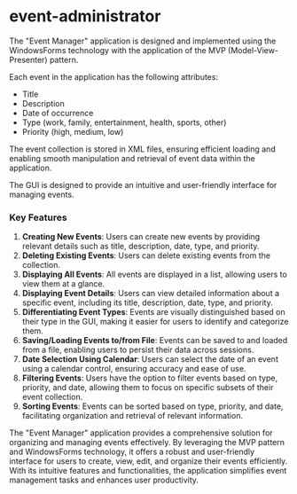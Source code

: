# event-administrator
The "Event Manager" application is designed and implemented using the WindowsForms technology with the application of the MVP (Model-View-Presenter) pattern.

Each event in the application has the following attributes:
- Title
- Description
- Date of occurrence
- Type (work, family, entertainment, health, sports, other)
- Priority (high, medium, low)

The event collection is stored in XML files, ensuring efficient loading and enabling smooth manipulation and retrieval of event data within the application.

The GUI is designed to provide an intuitive and user-friendly interface for managing events.

### Key Features
1. **Creating New Events**: Users can create new events by providing relevant details such as title, description, date, type, and priority.
2. **Deleting Existing Events**: Users can delete existing events from the collection.
3. **Displaying All Events**: All events are displayed in a list, allowing users to view them at a glance.
4. **Displaying Event Details**: Users can view detailed information about a specific event, including its title, description, date, type, and priority.
5. **Differentiating Event Types**: Events are visually distinguished based on their type in the GUI, making it easier for users to identify and categorize them.
6. **Saving/Loading Events to/from File**: Events can be saved to and loaded from a file, enabling users to persist their data across sessions.
7. **Date Selection Using Calendar**: Users can select the date of an event using a calendar control, ensuring accuracy and ease of use.
8. **Filtering Events**: Users have the option to filter events based on type, priority, and date, allowing them to focus on specific subsets of their event collection.
9. **Sorting Events**: Events can be sorted based on type, priority, and date, facilitating organization and retrieval of relevant information.

The "Event Manager" application provides a comprehensive solution for organizing and managing events effectively. By leveraging the MVP pattern and WindowsForms technology, it offers a robust and user-friendly interface for users to create, view, edit, and organize their events efficiently. With its intuitive features and functionalities, the application simplifies event management tasks and enhances user productivity.

